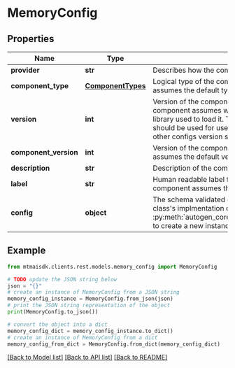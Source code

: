 # MemoryConfig


## Properties

Name | Type | Description | Notes
------------ | ------------- | ------------- | -------------
**provider** | **str** | Describes how the component can be instantiated. | 
**component_type** | [**ComponentTypes**](ComponentTypes.md) | Logical type of the component. If missing, the component assumes the default type of the provider. | 
**version** | **int** | Version of the component specification. If missing, the component assumes whatever is the current version of the library used to load it. This is obviously dangerous and should be used for user authored ephmeral config. For all other configs version should be specified. | [optional] 
**component_version** | **int** | Version of the component. If missing, the component assumes the default version of the provider. | [optional] 
**description** | **str** | Description of the component. | [optional] 
**label** | **str** | Human readable label for the component. If missing the component assumes the class name of the provider. | [optional] 
**config** | **object** | The schema validated config field is passed to a given class&#39;s implmentation of :py:meth:&#x60;autogen_core.ComponentConfigImpl._from_config&#x60; to create a new instance of the component class. | 

## Example

```python
from mtmaisdk.clients.rest.models.memory_config import MemoryConfig

# TODO update the JSON string below
json = "{}"
# create an instance of MemoryConfig from a JSON string
memory_config_instance = MemoryConfig.from_json(json)
# print the JSON string representation of the object
print(MemoryConfig.to_json())

# convert the object into a dict
memory_config_dict = memory_config_instance.to_dict()
# create an instance of MemoryConfig from a dict
memory_config_from_dict = MemoryConfig.from_dict(memory_config_dict)
```
[[Back to Model list]](../README.md#documentation-for-models) [[Back to API list]](../README.md#documentation-for-api-endpoints) [[Back to README]](../README.md)


